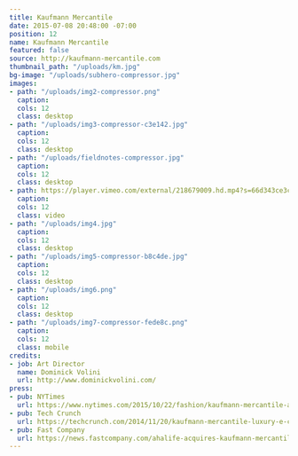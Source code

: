 ```yaml
---
title: Kaufmann Mercantile
date: 2015-07-08 20:48:00 -07:00
position: 12
name: Kaufmann Mercantile
featured: false
source: http://kaufmann-mercantile.com
thumbnail_path: "/uploads/km.jpg"
bg-image: "/uploads/subhero-compressor.jpg"
images:
- path: "/uploads/img2-compressor.png"
  caption: 
  cols: 12
  class: desktop
- path: "/uploads/img3-compressor-c3e142.jpg"
  caption: 
  cols: 12
  class: desktop
- path: "/uploads/fieldnotes-compressor.jpg"
  caption: 
  cols: 12
  class: desktop
- path: https://player.vimeo.com/external/218679009.hd.mp4?s=66d343ce3c16227fc398c31e84069ad6dd708b9f&profile_id=169
  caption: 
  cols: 12
  class: video
- path: "/uploads/img4.jpg"
  caption: 
  cols: 12
  class: desktop
- path: "/uploads/img5-compressor-b8c4de.jpg"
  caption: 
  cols: 12
  class: desktop
- path: "/uploads/img6.png"
  caption: 
  cols: 12
  class: desktop
- path: "/uploads/img7-compressor-fede8c.png"
  caption: 
  cols: 12
  class: mobile
credits:
- job: Art Director
  name: Dominick Volini
  url: http://www.dominickvolini.com/
press:
- pub: NYTimes
  url: https://www.nytimes.com/2015/10/22/fashion/kaufmann-mercantile-astore-thats-strictly-one-to-a-customer.html?_r=0
- pub: Tech Crunch
  url: https://techcrunch.com/2014/11/20/kaufmann-mercantile-luxury-e-commerce-platform-lands-3-2-million-in-funding/
- pub: Fast Company
  url: https://news.fastcompany.com/ahalife-acquires-kaufmann-mercantile-4016628
---
```


